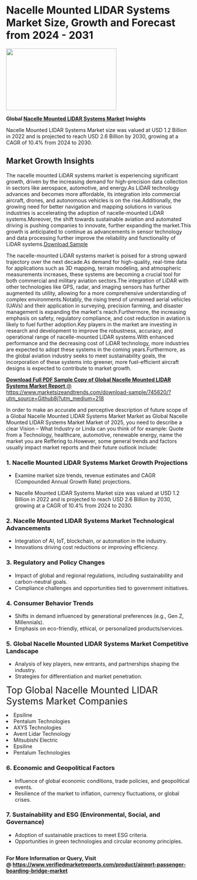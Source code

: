 <H1>Nacelle Mounted LIDAR Systems Market Size, Growth and Forecast from 2024 - 2031</H1><img class="aligncenter size-medium wp-image-584254" src="https://thirdeyenews.in/wp-content/uploads/2024/09/Global-Market-Research-300x168.jpeg" alt="" width="300" height="168" /><p><strong>Global&nbsp;<a href="https://www.marketsizeandtrends.com/download-sample/745620/?utm_source=Github8j?utm_medium=218">Nacelle Mounted LIDAR Systems Market</a> Insights</strong></p><p>Nacelle Mounted LIDAR Systems Market size was valued at USD 1.2 Billion in 2022 and is projected to reach USD 2.6 Billion by 2030, growing at a CAGR of 10.4% from 2024 to 2030.</p><p><h2>Market Growth Insights</h2> <p>The nacelle mounted LiDAR systems market is experiencing significant growth, driven by the increasing demand for high-precision data collection in sectors like aerospace, automotive, and energy.As LiDAR technology advances and becomes more affordable, its integration into commercial aircraft, drones, and autonomous vehicles is on the rise.Additionally, the growing need for better navigation and mapping solutions in various industries is accelerating the adoption of nacelle-mounted LiDAR systems.Moreover, the shift towards sustainable aviation and automated driving is pushing companies to innovate, further expanding the market.This growth is anticipated to continue as advancements in sensor technology and data processing further improve the reliability and functionality of LiDAR systems.<a href="#">Download Sample</a></p> <p>The nacelle-mounted LiDAR systems market is poised for a strong upward trajectory over the next decade.As demand for high-quality, real-time data for applications such as 3D mapping, terrain modeling, and atmospheric measurements increases, these systems are becoming a crucial tool for both commercial and military aviation sectors.The integration of LiDAR with other technologies like GPS, radar, and imaging sensors has further augmented its utility, allowing for a more comprehensive understanding of complex environments.Notably, the rising trend of unmanned aerial vehicles (UAVs) and their application in surveying, precision farming, and disaster management is expanding the market's reach.Furthermore, the increasing emphasis on safety, regulatory compliance, and cost reduction in aviation is likely to fuel further adoption.Key players in the market are investing in research and development to improve the robustness, accuracy, and operational range of nacelle-mounted LiDAR systems.With enhanced performance and the decreasing cost of LiDAR technology, more industries are expected to adopt these systems in the coming years.Furthermore, as the global aviation industry seeks to meet sustainability goals, the incorporation of these systems into greener, more fuel-efficient aircraft designs is expected to contribute to market growth.<p><a href="#"></p><p><span class=""><strong>Download Full PDF Sample Copy of Global Nacelle Mounted LIDAR Systems Market Report</strong> @ <a href="https://www.marketsizeandtrends.com/download-sample/745620/?utm_source=Github8j?utm_medium=218" target="_blank">https://www.marketsizeandtrends.com/download-sample/745620/?utm_source=Github8j?utm_medium=218</a></span></p><p>In order to make an accurate and perceptive description of future scope of a Global&nbsp;Nacelle Mounted LIDAR Systems Market Market as Global&nbsp;Nacelle Mounted LIDAR Systems Market Market of 2025, you need to describe a clear Vision &ndash; What Industry or Linda can you think of for example: Quote from a Technology, healthcare, automotive, renewable energy, name the market you are Reffering to.However, some general trends and factors usually impact market reports and their future outlook include:</p><h3>1.&nbsp;<strong>Nacelle Mounted LIDAR Systems Market Growth Projections</strong></h3><ul><li>Examine market size trends, revenue estimates and CAGR (Compounded Annual Growth Rate) projections.</li><li><p>Nacelle Mounted LIDAR Systems Market size was valued at USD 1.2 Billion in 2022 and is projected to reach USD 2.6 Billion by 2030, growing at a CAGR of 10.4% from 2024 to 2030.</p></li></ul><h3>2.&nbsp;<strong>Nacelle Mounted LIDAR Systems Market Technological Advancements</strong></h3><ul><li>Integration of AI, IoT, blockchain, or automation in the industry.</li><li>Innovations driving cost reductions or improving efficiency.</li></ul><h3>3.&nbsp;<strong>Regulatory and Policy Changes</strong></h3><ul><li>Impact of global and regional regulations, including sustainability and carbon-neutral goals.</li><li>Compliance challenges and opportunities tied to government initiatives.</li></ul><h3>4.&nbsp;<strong>Consumer Behavior Trends</strong></h3><ul><li>Shifts in demand influenced by generational preferences (e.g., Gen Z, Millennials).</li><li>Emphasis on eco-friendly, ethical, or personalized products/services.</li></ul><h3>5.&nbsp;<strong>Global Nacelle Mounted LIDAR Systems Market Competitive Landscape</strong></h3><ul><li>Analysis of key players, new entrants, and partnerships shaping the industry.</li><li>Strategies for differentiation and market penetration.</li></ul><p data-pm-slice="1 1 []"><span style="color: inherit; font-family: inherit; font-size: 25px;">Top Global Nacelle Mounted LIDAR Systems Market Companies</span></p><div class="" data-test-id=""><p><li>Epsiline</li><li> Pentalum Technologies</li><li> AXYS Technologies</li><li> Avent Lidar Technology</li><li> Mitsubishi Electric</li><li> Epsiline</li><li> Pentalum Technologies</li></p></div><h3>6.&nbsp;<strong>Economic and Geopolitical Factors</strong></h3><ul><li>Influence of global economic conditions, trade policies, and geopolitical events.</li><li>Resilience of the market to inflation, currency fluctuations, or global crises.</li></ul><h3>7.&nbsp;<strong>Sustainability and ESG (Environmental, Social, and Governance)</strong></h3><ul><li>Adoption of sustainable practices to meet ESG criteria.</li><li>Opportunities in green technologies and circular economy principles.</li></ul><h2><strong style="font-size: 14px;">For More Information or Query, Visit @&nbsp;</strong><a style="background-color: #ffffff; font-size: 14px;" href="https://www.marketsizeandtrends.com/report/nacelle-mounted-lidar-systems-market/" target="_blank">https://www.verifiedmarketreports.com/product/airport-passenger-boarding-bridge-market</a></h2>